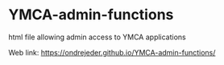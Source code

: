 # YMCA-admin-functions
html file allowing admin access to YMCA applications

Web link:
https://ondrejeder.github.io/YMCA-admin-functions/
